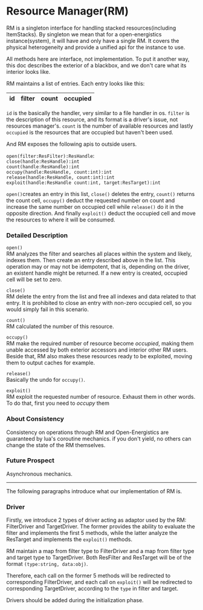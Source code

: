 # Resource Manager(RM)

RM is a singleton interface for handling stacked resources(including ItemStacks).
By singleton we mean that for a open-energistics instance(system), it will have and only
have a single RM. It covers the physical heterogeneity and provide a unified api for the
instance to use.

All methods here are interface, not implementation. To put it another way, this doc
describes the exterior of a blackbox, and we don't care what its interior
looks like.

RM maintains a list of entries. Each entry looks like this:

| id | filter | count | occupied |  
|----|--------|-------|----------|

`id` is the basically the handler, very similar to a file handler in os.
`filter` is the description of this resource, and its format is a driver's issue,
not resources manager's. `count` is the number of available resources and lastly
`occupied` is the resources that are occupied but haven't been used.

And RM exposes the following apis to outside users.

`open(filter:ResFilter):ResHandle`:   
`close(handle:ResHandle):int`  
`count(handle:ResHandle):int`  
`occupy(handle:ResHandle, count:int):int`  
`release(handle:ResHandle, count:int):int`  
`exploit(handle:ResHandle count:int, target:ResTarget):int`  

`open()`creates an entry in this list, `close()` deletes the entry, `count()`
returns the count cell, `occupy()` deduct the requested number on count and
increase the same number on occupied cell while `release()` do it in the opposite direction.
And finally `exploit()` deduct the occupied cell and move the resources to where it will be consumed.  

### Detailed Description
`open()`   
RM analyzes the filter and searches all places within the system and likely, indexes them. 
Then create an entry described above in the list. This operation may or may not be idempotent,
that is, depending on the driver, an existent handle might be returned. If a new entry is created,
occupied cell will be set to zero.

`close()`  
RM delete the entry from the list and free all indexes and data related to that entry.
It is prohibited to close an entry with non-zero occupied cell, so you would simply fail
in this scenario.

`count()`  
RM calculated the number of this resource.

`occupy()`  
RM make the required number of resource become *occupied*, making them unable accessed by both
exterior accessors and interior other RM users. Beside that, RM also makes these resources ready
to be exploited, moving them to output caches for example.

`release()`  
Basically the undo for `occupy()`.

`exploit()`  
RM exploit the requested number of resource. Exhaust them in other words. To do that, first you
need to *occupy* them

### About Consistency
Consistency on operations through RM and Open-Energistics are guaranteed by lua's coroutine mechanics.
if you don't yield, no others can change the state of the RM themselves.

### Future Prospect
Asynchronous mechanics.

***
The following paragraphs introduce what our implementation of RM is.

### Driver
Firstly, we introduce 2 types of driver acting as adaptor used by the RM: 
FilterDriver and TargetDriver. The former provides the ability to evaluate the filter
and implements the first 5 methods, while the latter analyze the ResTarget
and implements the `exploit()` methods.

RM maintain a map from filter type to FilterDriver and a map from filter type and target
type to TargetDriver. Both ResFilter and ResTarget will be of the format `(type:string, data:obj)`.

Therefore, each call on the former 5 methods will be redirected to corresponding FilterDriver, and 
each call on `exploit()` will be redirected to corresponding TargetDriver, according to the
`type` in filter and target. 

Drivers should be added during the initialization phase.
